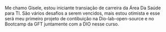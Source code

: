 Me chamo Gisele, estou iniciante transiação de carreira da Área Da Saúde para TI.
São vários desafios a serem vencidos, mais estou otimista e esse será meu primeiro projeto de contibuição
na Dio-lab-open-source e no Bootcamp da GFT juntamente com a DIO nesse curso.

